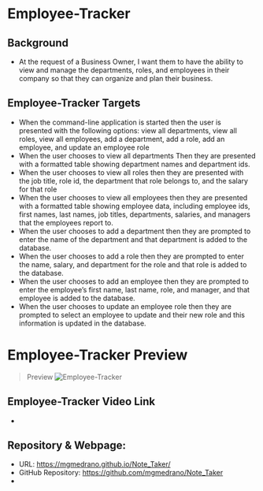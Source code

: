 # Employee-Tracker

## Background
- At the request of a Business Owner, I want them to have the ability to view and manage the departments, roles, and employees in their company so that they can organize and plan their business. 

## Employee-Tracker Targets
- When the command-line application is started then the user is presented with the following options: view all departments, view all roles, view all employees, add a department, add a role, add an employee, and update an employee role
- When the user chooses to view all departments
Then they are presented with a formatted table showing department names and department ids.
- When the user chooses to view all roles then they are presented with the job title, role id, the department that role belongs to, and the salary for that role
- When the user chooses to view all employees
then they are presented with a formatted table showing employee data, including employee ids, first names, last names, job titles, departments, salaries, and managers that the employees report to.
- When the user chooses to add a department
then they are prompted to enter the name of the department and that department is added to the database.
- When the user chooses to add a role
then they are prompted to enter the name, salary, and department for the role and that role is added to the database.
- When the user chooses to add an employee
then they are prompted to enter the employee’s first name, last name, role, and manager, and that employee is added to the database.
- When the user chooses to update an employee role then they are prompted to select an employee to update and their new role and this information is updated in the database.

# Employee-Tracker Preview 
> Preview ![Employee-Tracker](Assets/Note.Taker.png) 
## Employee-Tracker Video Link
- 

## Repository & Webpage:
- URL: https://mgmedrano.github.io/Note_Taker/
- GitHub Repository: https://github.com/mgmedrano/Note_Taker
- 